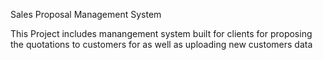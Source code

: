 Sales Proposal Management System

This Project includes manangement system built for clients for proposing the quotations to customers for as well as uploading new customers data 

